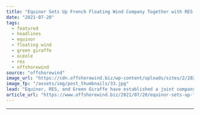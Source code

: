 ```yaml
---
title: "Equinor Sets Up French Floating Wind Company Together with RES and Green Giraffe"
date: "2021-07-20"
tags: 
  - featured
  - headlines
  - equinor
  - floating wind
  - green giraffe
  - océole
  - res
  - offshorewind
source: "offshorewind"
image_url: "https://cdn.offshorewind.biz/wp-content/uploads/sites/2/2020/09/01103922/Hywind-Scotland_Equinor_archive.jpg"
image_fp: "/assets/img/post_thumbnails/33.jpg"
lead: "Equinor, RES, and Green Giraffe have established a joint company named Océole, one of"
article_url: "https://www.offshorewind.biz/2021/07/20/equinor-sets-up-french-floating-wind-company-together-with-res-and-green-giraffe/"
---
```


---
